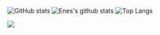 ![GitHub stats](https://github-readme-stats.vercel.app/api?username=Enesaktrk&show_icons=true&theme=tokyonight)
![Enes's github stats](https://github-readme-stats.vercel.app/api?username=Enesaktrk&show_icons=true&theme=radical)
![Top Langs](https://github-readme-stats.vercel.app/api/top-langs/?username=Enesaktrk&theme=tokyonight)

![](https://visitor-badge.laobi.icu/badge?page_id=Enesaktrk.Enesaktrk)
